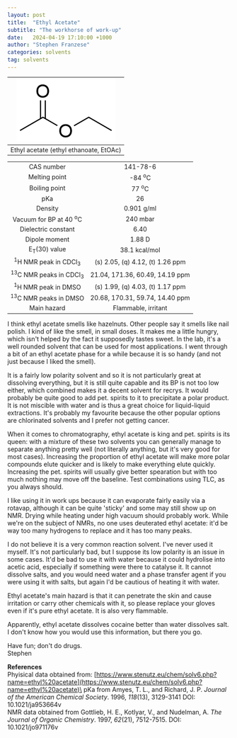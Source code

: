 ```yaml
---
layout: post
title:  "Ethyl Acetate"
subtitle: "The workhorse of work-up"
date:   2024-04-19 17:10:00 +1000
author: "Stephen Franzese"
categories: solvents
tag: solvents
---
```



|![etoac](/assets/etoac.png)|
|:---:|
|Ethyl acetate (ethyl ethanoate, EtOAc)|

|  |  |
| :----------------: | :-----------------: |
| CAS number       | 	     141-78-6 |
| Melting point |   -84 <sup>o</sup>C  |
| Boiling point | 77 <sup>o</sup>C |
|      pKa      |         26        |
|    Density    |       0.901 g/ml      |
| Vacuum for BP at 40 <sup>o</sup>C |     240 mbar     |
| Dielectric constant | 6.40 |
| Dipole moment| 1.88 D |
| E<sub>T</sub>(30) value | 38.1 kcal/mol |
| <sup>1</sup>H NMR peak in CDCl<sub>3</sub>| (s) 2.05, (q) 4.12, (t) 1.26 ppm |
| <sup>13</sup>C NMR peaks in CDCl<sub>3</sub>| 21.04, 171.36, 60.49, 14.19 ppm |
| <sup>1</sup>H NMR peak in DMSO | (s) 1.99, (q) 4.03, (t) 1.17 ppm |
| <sup>13</sup>C NMR peaks in DMSO | 20.68, 170.31, 59.74, 14.40 ppm |
| Main hazard  | Flammable, irritant |

I think ethyl acetate smells like hazelnuts. Other people say it smells like nail polish. I kind of like the smell, in small doses. It makes me a little hungry, which isn't helped by the fact it supposedly tastes sweet. In the lab, it's a well rounded solvent that can be used for most applications. I went through a bit of an ethyl acetate phase for a while because it is so handy (and not just because I liked the smell).

It is a fairly low polarity solvent and so it is not particularly great at dissolving everything, but it is still quite capable and its BP is not too low either, which combined makes it a decent solvent for recrys. It would probably be quite good to add pet. spirits to it to precipitate a polar product. It is not miscible with water and is thus a great choice for liquid-liquid extractions. It's probably my favourite because the other popular options are chlorinated solvents and I prefer not getting cancer.

When it comes to chromatography, ethyl acetate is king and pet. spirits is its queen: with a mixture of these two solvents you can generally manage to separate anything pretty well (not literally anything, but it's very good for most cases). Increasing the proportion of ethyl acetate will make more polar compounds elute quicker and is likely to make everything elute quickly. Increasing the pet. spirits will usually give better spearation but with too much nothing may move off the baseline. Test combinations using TLC, as you always should.

I like using it in work ups because it can evaporate fairly easily via a rotavap, although it can be quite 'sticky' and some may still show up on NMR. Drying while heating under high vacuum should probably work. While we're on the subject of NMRs, no one uses deuterated ethyl acetate: it'd be way too many hydrogens to replace and it has too many peaks.

I do not believe it is a very common reaction solvent. I've never used it myself. It's not particularly bad, but I suppose its low polarity is an issue in some cases. It'd be bad to use it with water because it could hydrolise into acetic acid, especially if something were there to catalyse it. It cannot dissolve salts, and you would need water and a phase transfer agent if you were using it with salts, but again I'd be cautious of heating it with water.

Ethyl acetate's main hazard is that it can penetrate the skin and cause irritation or carry other chemicals with it, so please replace your gloves even if it's pure ethyl acetate. It is also very flammable.

Apparently, ethyl acetate dissolves cocaine better than water dissolves salt. I don't know how you would use this information, but there you go.

Have fun; don't do drugs.\
Stephen

**References**\
Phyisical data obtained from: [https://www.stenutz.eu/chem/solv6.php?name=ethyl%20acetate](https://www.stenutz.eu/chem/solv6.php?name=ethyl%20acetate)\
pKa from Amyes, T. L., and Richard, J. P. *Journal of the American Chemical Society*. 1996, *118*(13), 3129-3141 DOI: 10.1021/ja953664v\
NMR data obtained from Gottlieb, H. E., Kotlyar, V., and Nudelman, A. *The Journal of Organic Chemistry*. 1997, *62*(21), 7512-7515. DOI: 10.1021/jo971176v
